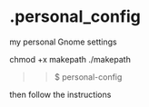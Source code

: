 # .personal_config
my personal Gnome settings

chmod +x makepath
./makepath

>>$ personal-config

then follow the instructions